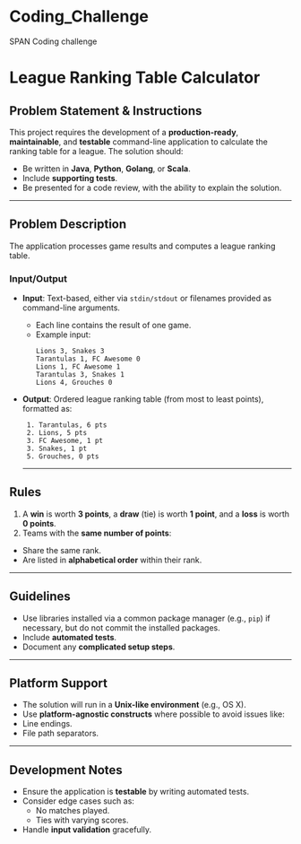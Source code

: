 # Coding_Challenge
SPAN Coding challenge

# League Ranking Table Calculator

## Problem Statement & Instructions

This project requires the development of a **production-ready**, **maintainable**, and **testable** command-line application to calculate the ranking table for a league. The solution should:

- Be written in **Java**, **Python**, **Golang**, or **Scala**.
- Include **supporting tests**.
- Be presented for a code review, with the ability to explain the solution.

---

## Problem Description

The application processes game results and computes a league ranking table. 

### Input/Output
- **Input**: Text-based, either via `stdin/stdout` or filenames provided as command-line arguments.
  - Each line contains the result of one game.
  - Example input:
    ```
    Lions 3, Snakes 3
    Tarantulas 1, FC Awesome 0
    Lions 1, FC Awesome 1
    Tarantulas 3, Snakes 1
    Lions 4, Grouches 0
    ```
- **Output**: Ordered league ranking table (from most to least points), formatted as:
  ```
   1. Tarantulas, 6 pts
   2. Lions, 5 pts
   3. FC Awesome, 1 pt
   3. Snakes, 1 pt
   5. Grouches, 0 pts
  ```

  ---

## Rules
1. A **win** is worth **3 points**, a **draw** (tie) is worth **1 point**, and a **loss** is worth **0 points**.
2. Teams with the **same number of points**:
 - Share the same rank.
 - Are listed in **alphabetical order** within their rank.

---

## Guidelines
- Use libraries installed via a common package manager (e.g., `pip`) if necessary, but do not commit the installed packages.
- Include **automated tests**.
- Document any **complicated setup steps**.

---

## Platform Support
- The solution will run in a **Unix-like environment** (e.g., OS X).
- Use **platform-agnostic constructs** where possible to avoid issues like:
- Line endings.
- File path separators.

---

## Development Notes
- Ensure the application is **testable** by writing automated tests.
- Consider edge cases such as:
  - No matches played.
  - Ties with varying scores.
- Handle **input validation** gracefully.
